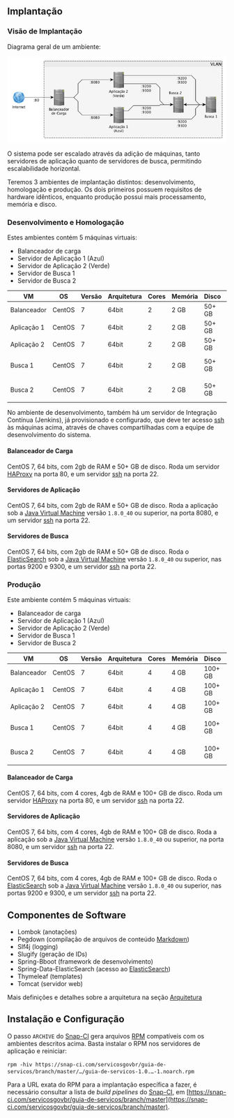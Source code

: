 Implantação
----

### Visão de Implantação

Diagrama geral de um ambiente:

[![Diagrama de um ambiente similar à produção](./ambiente.jpg)](./ambiente.graphml)

O sistema pode ser escalado através da adição de máquinas, tanto servidores de aplicação quanto de servidores de busca, permitindo escalabilidade horizontal.

Teremos 3 ambientes de implantação distintos: desenvolvimento, homologação e produção. Os dois primeiros possuem requisitos de hardware idênticos, enquanto produção possui mais processamento, memória e disco.

### Desenvolvimento e Homologação

Estes ambientes contém 5 máquinas virtuais:

* Balanceador de carga
* Servidor de Aplicação 1 (Azul)
* Servidor de Aplicação 2 (Verde)
* Servidor de Busca 1
* Servidor de Busca 2

|VM         |OS    |Versão|Arquitetura|Cores|Memória|Disco |Portas        |
|-----------|------|------|-----------|-----|-------|------|--------------|
|Balanceador|CentOS|7     |64bit      |2    |2 GB   |50+ GB|22, 80        |
|Aplicação 1|CentOS|7     |64bit      |2    |2 GB   |50+ GB|22, 8080      |
|Aplicação 2|CentOS|7     |64bit      |2    |2 GB   |50+ GB|22, 8080      |
|Busca 1    |CentOS|7     |64bit      |2    |2 GB   |50+ GB|22, 9200, 9300|
|Busca 2    |CentOS|7     |64bit      |2    |2 GB   |50+ GB|22, 9200, 9300|

No ambiente de desenvolvimento, também há um servidor de Integração Contínua (Jenkins), já provisionado e configurado, que deve ter acesso [ssh] às máquinas acima, através de chaves compartilhadas com a equipe de desenvolvimento do sistema.

#### Balanceador de Carga

CentOS 7, 64 bits, com 2gb de RAM e 50+ GB de disco. Roda um servidor [HAProxy] na porta 80, e um servidor [ssh] na porta 22.

[HAProxy]:http://www.haproxy.org/
[ssh]:http://www.openssh.com/

#### Servidores de Aplicação

CentOS 7, 64 bits, com 2gb de RAM e 50+ GB de disco. Roda a aplicação sob a [Java Virtual Machine][JVM] versão `1.8.0_40` ou superior, na porta 8080, e um servidor [ssh] na porta 22.

[JVM]:http://www.oracle.com/technetwork/java/javase/downloads/jdk8-downloads-2133151.html

#### Servidores de Busca

CentOS 7, 64 bits, com 2gb de RAM e 50+ GB de disco. Roda o [ElasticSearch] sob a [Java Virtual Machine][JVM] versão `1.8.0_40` ou superior, nas portas 9200 e 9300, e um servidor [ssh] na porta 22.

[ElasticSearch]:https://www.elastic.co/products/elasticsearch

### Produção

Este ambiente contém 5 máquinas virtuais:

* Balanceador de carga
* Servidor de Aplicação 1 (Azul)
* Servidor de Aplicação 2 (Verde)
* Servidor de Busca 1
* Servidor de Busca 2

|VM         |OS    |Versão|Arquitetura|Cores|Memória|Disco  |Portas        |
|-----------|------|------|-----------|-----|-------|-------|--------------|
|Balanceador|CentOS|7     |64bit      |4    |4 GB   |100+ GB|22, 80        |
|Aplicação 1|CentOS|7     |64bit      |4    |4 GB   |100+ GB|22, 8080      |
|Aplicação 2|CentOS|7     |64bit      |4    |4 GB   |100+ GB|22, 8080      |
|Busca 1    |CentOS|7     |64bit      |4    |4 GB   |100+ GB|22, 9200, 9300|
|Busca 2    |CentOS|7     |64bit      |4    |4 GB   |100+ GB|22, 9200, 9300|

#### Balanceador de Carga

CentOS 7, 64 bits, com 4 cores, 4gb de RAM e 100+ GB de disco. Roda um servidor [HAProxy] na porta 80, e um servidor [ssh] na porta 22.

[HAProxy]:http://www.haproxy.org/
[ssh]:http://www.openssh.com/

#### Servidores de Aplicação

CentOS 7, 64 bits, com 4 cores, 4gb de RAM e 100+ GB de disco. Roda a aplicação sob a [Java Virtual Machine][JVM] versão `1.8.0_40` ou superior, na porta 8080, e um servidor [ssh] na porta 22.

[JVM]:http://www.oracle.com/technetwork/java/javase/downloads/jdk8-downloads-2133151.html

#### Servidores de Busca

CentOS 7, 64 bits, com 4 cores, 4gb de RAM e 100+ GB de disco. Roda o [ElasticSearch] sob a [Java Virtual Machine][JVM] versão `1.8.0_40` ou superior, nas portas 9200 e 9300, e um servidor [ssh] na porta 22.

Componentes de Software
----

- Lombok (anotações)
- Pegdown (compilação de arquivos de conteúdo [Markdown])
- Slf4j (logging)
- Slugify (geração de IDs)
- Spring-Bboot (framework de desenvolvimento)
- Spring-Data-ElasticSearch (acesso ao [ElasticSearch])
- Thymeleaf (templates)
- Tomcat (servidor web)

Mais definições e detalhes sobre a arquitetura na seção [Arquitetura](./arquitetura.md)

[Markdown]:http://daringfireball.net/projects/markdown/

Instalação e Configuração
----

O passo `ARCHIVE` do [Snap-CI] gera arquivos [RPM] compatíveis com os ambientes descritos acima. Basta instalar o RPM nos servidores de aplicação e reiniciar:

	rpm -hiv https://snap-ci.com/servicosgovbr/guia-de-servicos/branch/master/…/guia-de-servicos-1.0.…-1.noarch.rpm

Para a URL exata do RPM para a implantação específica a fazer, é necessário consultar a lista de _build pipelines_ do [Snap-CI], em [https://snap-ci.com/servicosgovbr/guia-de-servicos/branch/master](https://snap-ci.com/servicosgovbr/guia-de-servicos/branch/master).

[Snap-CI]:http://snap-ci.com/
[RPM]:http://www.rpm.org/